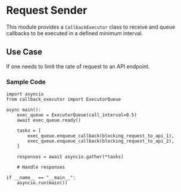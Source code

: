 # Request Sender

This module provides a `CallbackExecutor` class to receive and queue callbacks to 
be executed in a defined minimum interval.


## Use Case
If one needs to limit the rate of request to an API endpoint.

### Sample Code

```
import asyncio
from callback_executor import ExecutorQueue

async main():
    exec_queue = ExecutorQueue(call_interval=0.5)
    await exec_queue.ready()
    
    tasks = [
        exec_queue.enqueue_callback(blocking_request_to_api_1),
        exec_queue.enqueue_callback(blocking_request_to_api_2),
    ]
    
    responses = await asyncio.gather(*tasks)
    
    # Handle responses

if __name__ == "__main__":
    asyncio.run(main())
```
